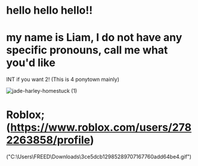 # hello hello hello!!


# my name is Liam, I do not have any specific pronouns, call me what you'd like

INT if you want 2! (This is 4 ponytown mainly)

![jade-harley-homestuck (1)](https://github.com/user-attachments/assets/e3e7f63a-71d1-4094-bad1-18a7cf3b57a9)

# Roblox; (https://www.roblox.com/users/2782263858/profile)

("C:\Users\FREED\Downloads\3ce5dcb12985289707167760add64be4.gif")



